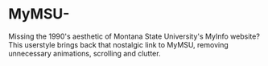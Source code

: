# MyMSU-
Missing the 1990's aesthetic of Montana State University's MyInfo website? This userstyle brings back that nostalgic link to MyMSU, removing unnecessary animations, scrolling and clutter.
